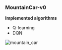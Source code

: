 ### MountainCar-v0

__Implemented algorithms__
* Q-learning
* DQN

![mountain_car](https://user-images.githubusercontent.com/23639048/58099139-bb333a00-7be3-11e9-86b8-a9ca8c6b92ce.gif)
